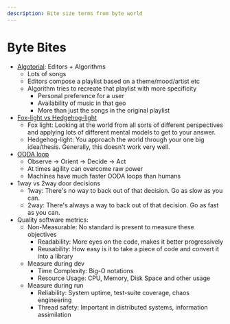 ```yaml
---
description: Bite size terms from byte world
---
```


# Byte Bites

* [Algotorial](https://a16z.simplecast.com/episodes/future-of-audio-video-music-podcasting-radio-interactivity-recommendation-discovery-spotify): Editors + Algorithms
  * Lots of songs
  * Editors compose a playlist based on a theme/mood/artist etc
  * Algorithm tries to recreate that playlist with more specificity
    * Personal preference for a user
    * Availability of music in that geo
    * More than just the songs in the original playlist
* [Fox-light vs Hedgehog-light](https://a16z.simplecast.com/episodes/how-to-decide-annie-duke-convey-convince-inform-decide-teams-life)
  * Fox light: Looking at the world from all sorts of different perspectives and applying lots of different mental models to get to your answer.
  * Hedgehog-light: You approach the world through your one big idea/thesis. Generally, this doesn't work very well.
* [OODA loop](https://en.wikipedia.org/wiki/OODA_loop)
  * Observe -&gt; Orient -&gt; Decide -&gt; Act
  * At times agility can overcome raw power
  * Machines have much faster OODA loops than humans
* 1way vs 2way door decisions
  * 1way: There's no way to back out of that decision. Go as slow as you can.
  * 2way: There's always a way to back out of that decision. Go as fast as you can.
* Quality software metrics:
  * Non-Measurable: No standard is present to measure these objectives
    * Readability: More eyes on the code, makes it better progressively
    * Reusability: How easy is it to take a piece of code and convert it into a library
  * Measure during dev
    * Time Complexity: Big-O notations
    * Resource Usage: CPU, Memory, Disk Space and other usage
  * Measure during run
    * Reliability: System uptime, test-suite coverage, chaos engineering
    * Thread safety: Important in distributed systems, information assimilation



